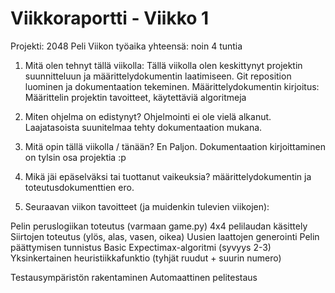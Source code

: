 # Viikkoraportti - Viikko 1
Projekti: 2048 Peli
Viikon työaika yhteensä: noin 4 tuntia

1. Mitä olen tehnyt tällä viikolla:
Tällä viikolla olen keskittynyt projektin suunnitteluun ja määrittelydokumentin laatimiseen.
Git reposition luominen ja dokumentaation tekeminen.
Määrittelydokumentin kirjoitus: Määrittelin projektin tavoitteet, käytettäviä algoritmeja

2. Miten ohjelma on edistynyt?
Ohjelmointi ei ole vielä alkanut.
Laajatasoista suunitelmaa tehty dokumentaation mukana.

3. Mitä opin tällä viikolla / tänään?
En Paljon. Dokumentaation kirjoittaminen on tylsin osa projektia :p

4. Mikä jäi epäselväksi tai tuottanut vaikeuksia?
määrittelydokumentin ja toteutusdokumenttien ero.

5. Seuraavan viikon tavoitteet (ja muidenkin tulevien viikojen):

Pelin peruslogiikan toteutus (varmaan game.py)
4x4 pelilaudan käsittely
Siirtojen toteutus (ylös, alas, vasen, oikea)
Uusien laattojen generointi
Pelin päättymisen tunnistus
Basic Expectimax-algoritmi (syvyys 2-3)
Yksinkertainen heuristiikkafunktio (tyhjät ruudut + suurin numero)

Testausympäristön rakentaminen
Automaattinen pelitestaus
